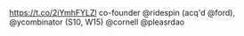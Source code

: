 https://t.co/2iYmhFYLZl co-founder @ridespin (acq'd @ford), @ycombinator (S10, W15) @cornell @pleasrdao